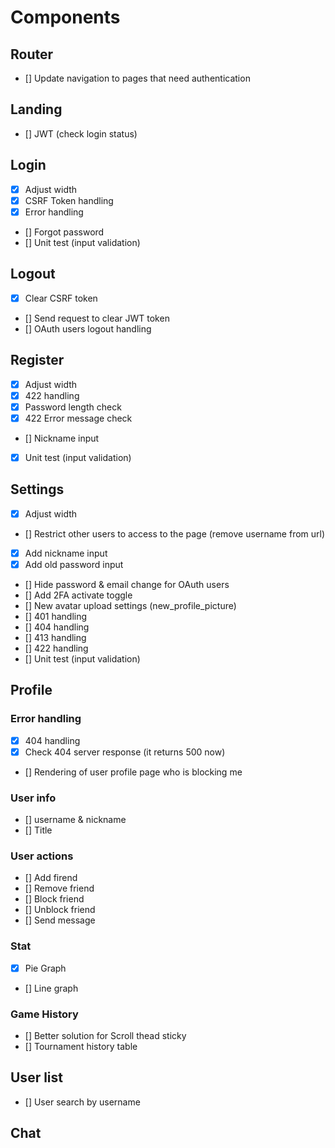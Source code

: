 # Components

## Router
- [] Update navigation to pages that need authentication

## Landing
- [] JWT (check login status)

## Login
- [X] Adjust width
- [x] CSRF Token handling
- [x] Error handling
- [] Forgot password
- [] Unit test (input validation)

## Logout
- [x] Clear CSRF token
- [] Send request to clear JWT token
- [] OAuth users logout handling

## Register
- [X] Adjust width
- [x] 422 handling
- [x] Password length check
- [x] 422 Error message check
- [] Nickname input
- [x] Unit test (input validation)

## Settings
- [X] Adjust width
- [] Restrict other users to access to the page (remove username from url)
- [X] Add nickname input
- [X] Add old password input
- [] Hide password & email change for OAuth users
- [] Add 2FA activate toggle
- [] New avatar upload settings (new_profile_picture)
- [] 401 handling
- [] 404 handling
- [] 413 handling
- [] 422 handling
- [] Unit test (input validation)

## Profile

### Error handling
- [x] 404 handling
- [x] Check 404 server response (it returns 500 now)
- [] Rendering of user profile page who is blocking me

### User info
- [] username & nickname
- [] Title

### User actions
- [] Add firend
- [] Remove friend
- [] Block friend
- [] Unblock friend
- [] Send message

### Stat
- [x] Pie Graph
- [] Line graph

### Game History
- [] Better solution for Scroll thead sticky
- [] Tournament history table

## User list
- [] User search by username

## Chat
